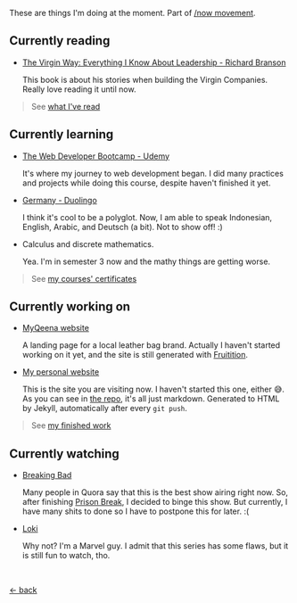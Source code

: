 These are things I'm doing at the moment. Part of [/now movement](https://nownownow.com).

## Currently reading

-   [The Virgin Way: Everything I Know About Leadership - Richard Branson](https://www.goodreads.com/book/show/22129114-the-virgin-way)
    
    This book is about his stories when building the Virgin Companies. Really love reading it until now.

> See [what I've read](https://www.goodreads.com/review/list/123404048-muhammad-mufid?shelf=read)

## Currently learning

-   [The Web Developer Bootcamp - Udemy](https://www.udemy.com/course/the-web-developer-bootcamp/)
    
    It's where my journey to web development began. I did many practices and projects while doing this course, despite haven't finished it yet.

-   [Germany - Duolingo](https://www.duolingo.com/course/de/en/Learn-German)
    
    I think it's cool to be a polyglot. Now, I am able to speak Indonesian, English, Arabic, and Deutsch (a bit). Not to show off! :)

-   Calculus and discrete mathematics. 
    
    Yea. I'm in semester 3 now and the mathy things are getting worse.

> See [my courses' certificates](https://www.linkedin.com/in/mufidu/)

## Currently working on

-   [MyQeena website](https://myqeena.my.id)
    
    A landing page for a local leather bag brand. Actually I haven't started working on it yet, and the site is still generated with [Fruitition](https://fruitionsite.com/).

-   [My personal website](https://mufidu.com)
    
    This is the site you are visiting now. I haven't started this one, either 😅. As you can see in [the repo](https://github.com/mufidu/mufidu.com), it's all just markdown. Generated to HTML by Jekyll, automatically after every `git push`.
    
> See [my finished work](https://mufidu.com/projects)

## Currently watching

-   [Breaking Bad](https://www.imdb.com/title/tt0903747/)
    
    Many people in Quora say that this is the best show airing right now. So, after finishing [Prison Break](https://www.imdb.com/title/tt0455275/), I decided to binge this show. But currently, I have many shits to done so I have to postpone this for later. :(

-   [Loki](https://www.imdb.com/title/tt9140554/)
    
    Why not? I'm a Marvel guy. I admit that this series has some flaws, but it is still fun to watch, tho.

<br>

[&larr; back](https://mufidu.com)
